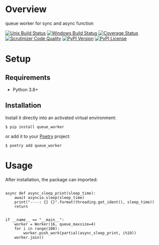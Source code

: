 # Overview

queue worker for sync and async function

[![Unix Build Status](https://img.shields.io/travis/com/jiamo/queue_worker.svg?label=unix)](https://travis-ci.com/jiamo/queue_worker)
[![Windows Build Status](https://img.shields.io/appveyor/ci/jiamo/queue_worker.svg?label=windows)](https://ci.appveyor.com/project/jiamo/queue_worker)
[![Coverage Status](https://img.shields.io/codecov/c/gh/jiamo/queue_worker)](https://codecov.io/gh/jiamo/queue_worker)
[![Scrutinizer Code Quality](https://img.shields.io/scrutinizer/g/jiamo/queue_worker.svg)](https://scrutinizer-ci.com/g/jiamo/queue_worker)
[![PyPI Version](https://img.shields.io/pypi/v/queue_worker.svg)](https://pypi.org/project/queue_worker)
[![PyPI License](https://img.shields.io/pypi/l/queue_worker.svg)](https://pypi.org/project/queue_worker)

# Setup

## Requirements

* Python 3.8+

## Installation

Install it directly into an activated virtual environment:

```text
$ pip install queue_worker
```

or add it to your [Poetry](https://poetry.eustace.io/) project:

```text
$ poetry add queue_worker
```

# Usage

After installation, the package can imported:

```text

async def async_sleep_print(sleep_time):
    await asyncio.sleep(sleep_time)
    print("----: {} {}".format(threading.get_ident(), sleep_time))
    return


if __name__ == "__main__":
    worker = Worker(16, queue_maxsize=4)
    for i in range(100):
        worker.push_work(partial(async_sleep_print, i%10))
    worker.join()
```
